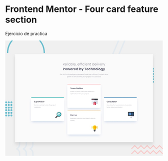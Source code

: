 # Frontend Mentor - Four card feature section

Ejercicio de practica

![Design preview for the Four card feature section coding challenge](./design/desktop-preview.jpg)



